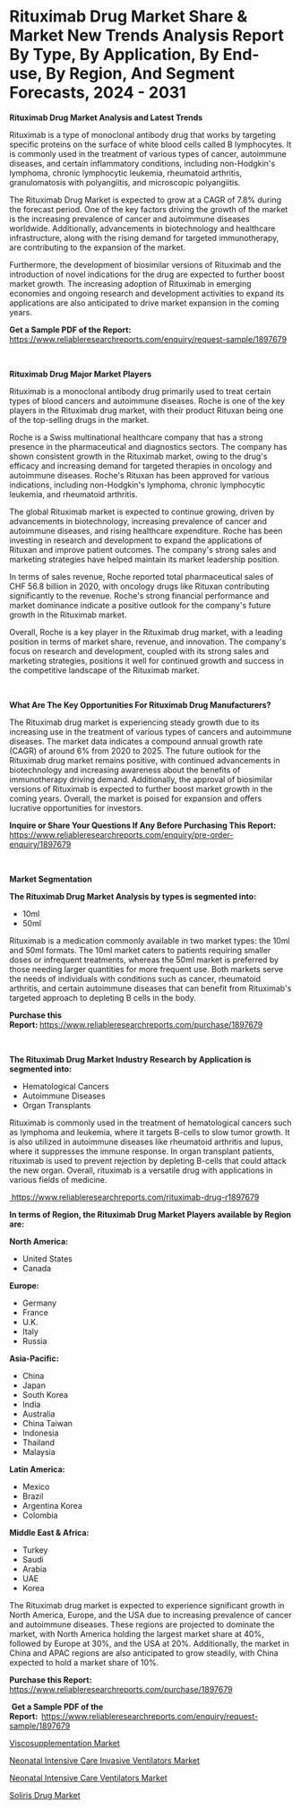 <p><h1>Rituximab Drug Market Share & Market New Trends Analysis Report By Type, By Application, By End-use, By Region, And Segment Forecasts, 2024 - 2031</h1></p><p><strong>Rituximab Drug Market Analysis and Latest Trends</strong></p>
<p><p>Rituximab is a type of monoclonal antibody drug that works by targeting specific proteins on the surface of white blood cells called B lymphocytes. It is commonly used in the treatment of various types of cancer, autoimmune diseases, and certain inflammatory conditions, including non-Hodgkin's lymphoma, chronic lymphocytic leukemia, rheumatoid arthritis, granulomatosis with polyangiitis, and microscopic polyangiitis.</p><p>The Rituximab Drug Market is expected to grow at a CAGR of 7.8% during the forecast period. One of the key factors driving the growth of the market is the increasing prevalence of cancer and autoimmune diseases worldwide. Additionally, advancements in biotechnology and healthcare infrastructure, along with the rising demand for targeted immunotherapy, are contributing to the expansion of the market.</p><p>Furthermore, the development of biosimilar versions of Rituximab and the introduction of novel indications for the drug are expected to further boost market growth. The increasing adoption of Rituximab in emerging economies and ongoing research and development activities to expand its applications are also anticipated to drive market expansion in the coming years.</p></p>
<p><strong>Get a Sample PDF of the Report:&nbsp;</strong> <a href="https://www.reliableresearchreports.com/enquiry/request-sample/1897679">https://www.reliableresearchreports.com/enquiry/request-sample/1897679</a></p>
<p>&nbsp;</p>
<p><strong>Rituximab Drug Major Market Players</strong></p>
<p><p>Rituximab is a monoclonal antibody drug primarily used to treat certain types of blood cancers and autoimmune diseases. Roche is one of the key players in the Rituximab drug market, with their product Rituxan being one of the top-selling drugs in the market.</p><p>Roche is a Swiss multinational healthcare company that has a strong presence in the pharmaceutical and diagnostics sectors. The company has shown consistent growth in the Rituximab market, owing to the drug's efficacy and increasing demand for targeted therapies in oncology and autoimmune diseases. Roche's Rituxan has been approved for various indications, including non-Hodgkin's lymphoma, chronic lymphocytic leukemia, and rheumatoid arthritis.</p><p>The global Rituximab market is expected to continue growing, driven by advancements in biotechnology, increasing prevalence of cancer and autoimmune diseases, and rising healthcare expenditure. Roche has been investing in research and development to expand the applications of Rituxan and improve patient outcomes. The company's strong sales and marketing strategies have helped maintain its market leadership position.</p><p>In terms of sales revenue, Roche reported total pharmaceutical sales of CHF 56.8 billion in 2020, with oncology drugs like Rituxan contributing significantly to the revenue. Roche's strong financial performance and market dominance indicate a positive outlook for the company's future growth in the Rituximab market.</p><p>Overall, Roche is a key player in the Rituximab drug market, with a leading position in terms of market share, revenue, and innovation. The company's focus on research and development, coupled with its strong sales and marketing strategies, positions it well for continued growth and success in the competitive landscape of the Rituximab market.</p></p>
<p>&nbsp;</p>
<p><strong>What Are The Key Opportunities For Rituximab Drug Manufacturers?</strong></p>
<p><p>The Rituximab drug market is experiencing steady growth due to its increasing use in the treatment of various types of cancers and autoimmune diseases. The market data indicates a compound annual growth rate (CAGR) of around 6% from 2020 to 2025. The future outlook for the Rituximab drug market remains positive, with continued advancements in biotechnology and increasing awareness about the benefits of immunotherapy driving demand. Additionally, the approval of biosimilar versions of Rituximab is expected to further boost market growth in the coming years. Overall, the market is poised for expansion and offers lucrative opportunities for investors.</p></p>
<p><strong>Inquire or Share Your Questions If Any Before Purchasing This Report:</strong> <a href="https://www.reliableresearchreports.com/enquiry/pre-order-enquiry/1897679">https://www.reliableresearchreports.com/enquiry/pre-order-enquiry/1897679</a></p>
<p>&nbsp;</p>
<p><strong>Market Segmentation</strong></p>
<p><strong>The Rituximab Drug Market Analysis by types is segmented into:</strong></p>
<p><ul><li>10ml</li><li>50ml</li></ul></p>
<p><p>Rituximab is a medication commonly available in two market types: the 10ml and 50ml formats. The 10ml market caters to patients requiring smaller doses or infrequent treatments, whereas the 50ml market is preferred by those needing larger quantities for more frequent use. Both markets serve the needs of individuals with conditions such as cancer, rheumatoid arthritis, and certain autoimmune diseases that can benefit from Rituximab's targeted approach to depleting B cells in the body.</p></p>
<p><strong>Purchase this Report:&nbsp;</strong><a href="https://www.reliableresearchreports.com/purchase/1897679">https://www.reliableresearchreports.com/purchase/1897679</a></p>
<p>&nbsp;</p>
<p><strong>The Rituximab Drug Market Industry Research by Application is segmented into:</strong></p>
<p><ul><li>Hematological Cancers</li><li>Autoimmune Diseases</li><li>Organ Transplants</li></ul></p>
<p><p>Rituximab is commonly used in the treatment of hematological cancers such as lymphoma and leukemia, where it targets B-cells to slow tumor growth. It is also utilized in autoimmune diseases like rheumatoid arthritis and lupus, where it suppresses the immune response. In organ transplant patients, rituximab is used to prevent rejection by depleting B-cells that could attack the new organ. Overall, rituximab is a versatile drug with applications in various fields of medicine.</p></p>
<p><a href="https://www.reliableresearchreports.com/rituximab-drug-r1897679">&nbsp;https://www.reliableresearchreports.com/rituximab-drug-r1897679</a></p>
<p><strong>In terms of Region, the Rituximab Drug Market Players available by Region are:</strong></p>
<p>
    <p> <strong> North America: </strong>
        <ul>
            <li>United States</li>
            <li>Canada</li>
        </ul>
        </p> 
    <p> <strong> Europe: </strong>
        <ul>
            <li>Germany</li>
            <li>France</li>
            <li>U.K.</li>
            <li>Italy</li>
            <li>Russia</li>
        </ul>
        </p> 
    <p> <strong> Asia-Pacific: </strong>
        <ul>
            <li>China</li>
            <li>Japan</li>
            <li>South Korea</li>
            <li>India</li>
            <li>Australia</li>
            <li>China Taiwan</li>
            <li>Indonesia</li>
            <li>Thailand</li>
            <li>Malaysia</li>
        </ul>
        </p> 
    <p> <strong> Latin America: </strong>
        <ul>
            <li>Mexico</li>
            <li>Brazil</li>
            <li>Argentina Korea</li>
            <li>Colombia</li>
        </ul>
        </p> 
    <p> <strong> Middle East & Africa: </strong>
        <ul>
            <li>Turkey</li>
            <li>Saudi</li>
            <li>Arabia</li>
            <li>UAE</li>
            <li>Korea</li>
        </ul>
    </p>
    </p>
<p><p>The Rituximab drug market is expected to experience significant growth in North America, Europe, and the USA due to increasing prevalence of cancer and autoimmune diseases. These regions are projected to dominate the market, with North America holding the largest market share at 40%, followed by Europe at 30%, and the USA at 20%. Additionally, the market in China and APAC regions are also anticipated to grow steadily, with China expected to hold a market share of 10%.</p></p>
<p><strong>Purchase this Report: </strong><a href="https://www.reliableresearchreports.com/purchase/1897679">https://www.reliableresearchreports.com/purchase/1897679</a></p>
<p>&nbsp;<strong>Get a Sample PDF of the Report:&nbsp;&nbsp;</strong><a href="https://www.reliableresearchreports.com/enquiry/request-sample/1897679">https://www.reliableresearchreports.com/enquiry/request-sample/1897679</a></p>
<p><strong></strong></p>
<p><p><a href="https://github.com/lorenzaSchmeler/Market-Research-Report-List-1/blob/main/viscosupplementation-market.md">Viscosupplementation Market</a></p><p><a href="https://www.linkedin.com/pulse/analyzing-neonatal-intensive-care-invasive-ventilators-market-uyhif">Neonatal Intensive Care Invasive Ventilators Market</a></p><p><a href="https://www.linkedin.com/pulse/decoding-neonatal-intensive-care-ventilators-market-metrics-qd9nf">Neonatal Intensive Care Ventilators Market</a></p><p><a href="https://github.com/AdrianaPaucek2023/Market-Research-Report-List-1/blob/main/soliris-drug-market.md">Soliris Drug Market</a></p></p>